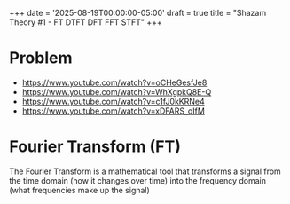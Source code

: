 +++
date = '2025-08-19T00:00:00-05:00'
draft = true
title = "Shazam Theory #1 - FT DTFT DFT FFT STFT"
+++

# Problem

- https://www.youtube.com/watch?v=oCHeGesfJe8
- https://www.youtube.com/watch?v=WhXgpkQ8E-Q
- https://www.youtube.com/watch?v=c1fJ0kKRNe4
- https://www.youtube.com/watch?v=xDFARS_oIfM

# Fourier Transform (FT)

The Fourier Transform is a mathematical tool that transforms a signal from the 
time domain (how it changes over time) into the frequency domain (what frequencies make up the signal)


